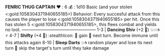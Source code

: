 **FENRIC THUG CAPTAIN**
:heart: : 6
:moneybag: : 1d10 Basic (and your stolen <:gold:1058304371940655185>)
Behavior: Every succesful attack from this causes the player to lose <:gold:1058304371940655185> per hit. Once this has stolen 5 <:gold:1058304371940655185>, this flees combat and yields no loot.
—————————————————
1-3   | **Dancing Shiv** (+2  :game_die:) :boom::boom:🌀:zap:
4-7   | **Shifty** (+4 :game_die:) :stealthIcon: 🔀 gain 🎯 next turn. Become immune until this attacks again
8-10 | **Sleep Darts** :boom::cyclone: random player and lose its next turn 🔀 skip the target's turn until they take damage
